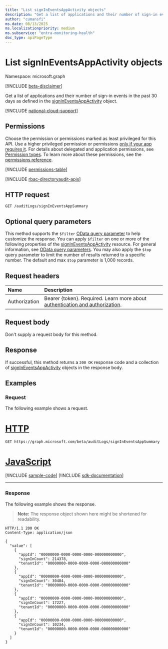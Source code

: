 ```yaml
---
title: "List signInEventsAppActivity objects"
description: "Get a list of applications and their number of sign-in events in the past 30 days."
author: "cumansfi"
ms.date: 08/13/2025
ms.localizationpriority: medium
ms.subservice: "entra-monitoring-health"
doc_type: apiPageType
---
```


# List signInEventsAppActivity objects

Namespace: microsoft.graph

[!INCLUDE [beta-disclaimer](../../includes/beta-disclaimer.md)]

Get a list of applications and their number of sign-in events in the past 30 days as defined in the [signInEventsAppActivity](../resources/signineventsappactivity.md) object.

[!INCLUDE [national-cloud-support](../../includes/all-clouds.md)]

## Permissions

Choose the permission or permissions marked as least privileged for this API. Use a higher privileged permission or permissions [only if your app requires it](/graph/permissions-overview#best-practices-for-using-microsoft-graph-permissions). For details about delegated and application permissions, see [Permission types](/graph/permissions-overview#permission-types). To learn more about these permissions, see the [permissions reference](/graph/permissions-reference).

<!-- {
  "blockType": "permissions",
  "name": "auditlogroot-list-signineventsappsummary-permissions"
}
-->
[!INCLUDE [permissions-table](../includes/permissions/auditlogroot-list-signineventsappsummary-permissions.md)]

[!INCLUDE [rbac-directoryaudit-apis](../includes/rbac-for-apis/rbac-directoryaudit-apis.md)]
## HTTP request

<!-- {
  "blockType": "ignored"
}
-->
``` http
GET /auditLogs/signInEventsAppSummary
```

## Optional query parameters

This method supports the `$filter` [OData query parameter](/graph/query-parameters) to help customize the response. You can apply `$filter` on one or more of the following properties of the [signInEventsAppActivity](../resources/signineventsappactivity.md) resource. For general information, see [OData query parameters](/graph/query-parameters). You may also apply the `$top` query parameter to limit the number of results returned to a specific number. The default and max `$top` parameter is 1,000 records.

## Request headers

|Name|Description|
|:---|:---|
|Authorization|Bearer {token}. Required. Learn more about [authentication and authorization](/graph/auth/auth-concepts).|

## Request body

Don't supply a request body for this method.

## Response

If successful, this method returns a `200 OK` response code and a collection of [signInEventsAppActivity](../resources/signineventsappactivity.md) objects in the response body.

## Examples

### Request

The following example shows a request.
# [HTTP](#tab/http)
<!-- {
  "blockType": "request",
  "name": "list_signineventsappactivity"
}
-->
``` http
GET https://graph.microsoft.com/beta/auditLogs/signInEventsAppSummary
```

# [JavaScript](#tab/javascript)
[!INCLUDE [sample-code](../includes/snippets/javascript/list-signineventsappactivity-javascript-snippets.md)]
[!INCLUDE [sdk-documentation](../includes/snippets/snippets-sdk-documentation-link.md)]

---

### Response

The following example shows the response.
>**Note:** The response object shown here might be shortened for readability.
<!-- {
  "blockType": "response",
  "truncated": true,
  "@odata.type": "microsoft.graph.signInEventsAppActivity"
}
-->
``` http
HTTP/1.1 200 OK
Content-Type: application/json

{
  "value": [
    {
      "appId": "00000000-0000-0000-0000-000000000000",
      "signInCount": 214378,
      "tenantId": "00000000-0000-0000-0000-000000000000"
    },
    {
      "appId": "00000000-0000-0000-0000-000000000000",
      "signInCount": 30484,
      "tenantId": "00000000-0000-0000-0000-000000000000"
    },
    {
      "appId": "00000000-0000-0000-0000-000000000000",
      "signInCount": 17227,
      "tenantId": "00000000-0000-0000-0000-000000000000"
    },
    {
      "appId": "00000000-0000-0000-0000-000000000000",
      "signInCount": 10234,
      "tenantId": "00000000-0000-0000-0000-000000000000"
    }
  ]
}
```

